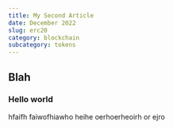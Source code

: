 ```yaml
---
title: My Second Article
date: December 2022
slug: erc20
category: blockchain
subcategory: tokens
---
```


## Blah

### Hello world

hfaifh faiwofhiawho heihe oerhoerheoirh or ejro